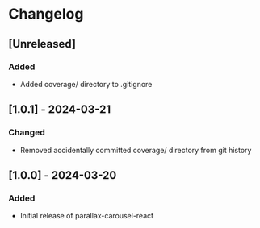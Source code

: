 # Changelog

## [Unreleased]
### Added
- Added coverage/ directory to .gitignore

## [1.0.1] - 2024-03-21
### Changed
- Removed accidentally committed coverage/ directory from git history

## [1.0.0] - 2024-03-20
### Added
- Initial release of parallax-carousel-react
